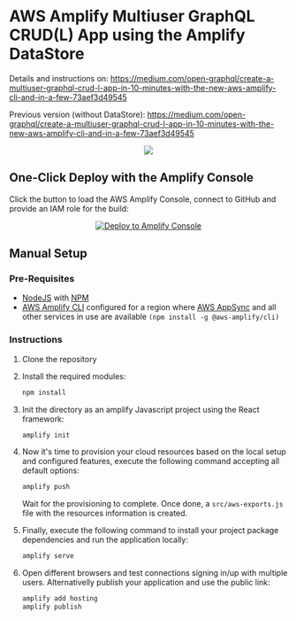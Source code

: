 
# AWS Amplify Multiuser GraphQL CRUD(L) App using the Amplify DataStore 

Details and instructions on: https://medium.com/open-graphql/create-a-multiuser-graphql-crud-l-app-in-10-minutes-with-the-new-aws-amplify-cli-and-in-a-few-73aef3d49545

Previous version (without DataStore): https://medium.com/open-graphql/create-a-multiuser-graphql-crud-l-app-in-10-minutes-with-the-new-aws-amplify-cli-and-in-a-few-73aef3d49545

<p align="center">
  <img src="https://cdn-images-1.medium.com/max/1600/1*ZskKkRiVqgrBZc1foYH-_Q.png">
</p>

## One-Click Deploy with the Amplify Console

Click the button to load the AWS Amplify Console, connect to GitHub and provide an IAM role for the build:

<p align="center">
    <a href="https://console.aws.amazon.com/amplify/home#/deploy?repo=https://github.com/awsed/AppSyncGraphQLNotes" target="_blank">
        <img src="https://oneclick.amplifyapp.com/button.svg" alt="Deploy to Amplify Console">
    </a>
</p>

## Manual Setup

### Pre-Requisites

- [NodeJS](https://nodejs.org/en/download/) with [NPM](https://docs.npmjs.com/getting-started/installing-node)
- [AWS Amplify CLI](https://github.com/aws-amplify/amplify-cli) configured for a region where [AWS AppSync](https://docs.aws.amazon.com/general/latest/gr/rande.html) and all other services in use are available `(npm install -g @aws-amplify/cli)`

### Instructions

1. Clone the repository
2. Install the required modules:

    ```bash
    npm install 
    ```

3. Init the directory as an amplify Javascript project using the React framework:

   ```bash
   amplify init
   ```

4. Now it's time to provision your cloud resources based on the local setup and configured features, execute the following command accepting all default options:

   ```bash
   amplify push
   ```

   Wait for the provisioning to complete. Once done, a `src/aws-exports.js` file with the resources information is created.

5. Finally, execute the following command to install your project package dependencies and run the application locally:

   ```bash
   amplify serve
   ```

6. Open different browsers and test connections signing in/up with multiple users. Alternativelly publish your application and use the public link:

    ```bash
    amplify add hosting
    amplify publish
    ```